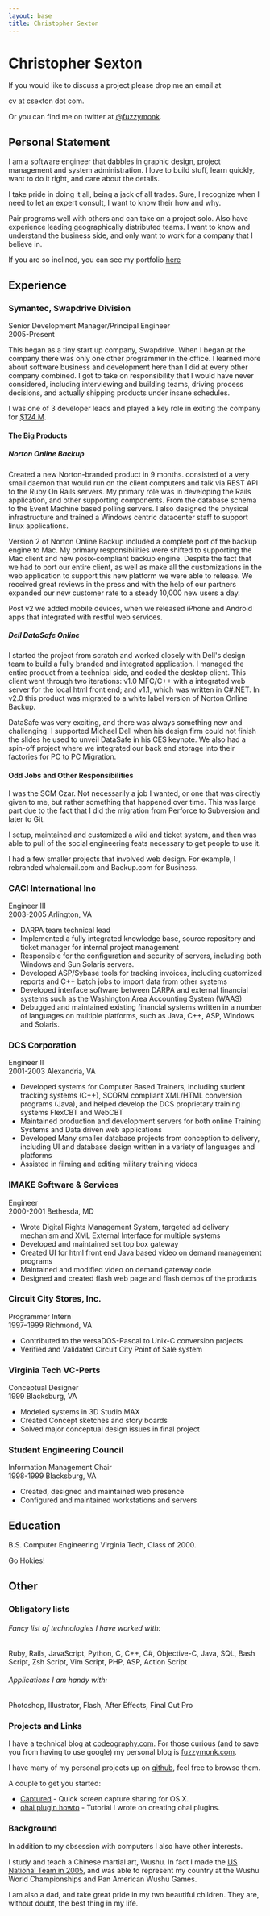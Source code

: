 ```yaml
---
layout: base
title: Christopher Sexton
---
```

# Christopher Sexton

If you would like to discuss a project please drop me an email at 
<script language="Javascript" type="text/javascript">
<!--
document.write('<a href="mai');
document.write('lto');
document.write(':&#99;&#118;');
document.write('@');
document.write('&#99;&#115;&#101;&#120;&#116;&#111;&#110;&#46;&#99;&#111;&#109;">');
document.write('&#99;&#118;');
document.write('@');
document.write('&#99;&#115;&#101;&#120;&#116;&#111;&#110;&#46;&#99;&#111;&#109;<\/a>');
// -->
</script><noscript>&#99;&#118; at &#99;&#115;&#101;&#120;&#116;&#111;&#110; dot &#99;&#111;&#109;</noscript>.

Or you can find me on twitter at [@fuzzymonk](http://twitter.com/fuzzymonk).



## Personal Statement

I am a software engineer that dabbles in graphic design, project management and system administration. I love to build stuff, learn quickly, want to do it right, and care about the details.

I take pride in doing it all, being a jack of all trades. Sure, I recognize when I need to let an expert consult, I want to know their how and why.

Pair programs well with others and can take on a project solo. Also have experience leading geographically distributed teams. I want to know and understand the business side, and only want to work for a company that I believe in. 

If you are so inclined, you can see my portfolio [here](/portfolio/)

## Experience


### Symantec, Swapdrive Division
  <div class='byline'>
  Senior Development Manager/Principal Engineer
  <br/>
  2005-Present
  </div>

This began as a tiny start up company, Swapdrive. When I began at the company there was only one other programmer in the office. I learned more about software business and development here than I did at every other company combined. I got to take on responsibility that I would have never considered, including interviewing and building teams, driving process decisions, and actually shipping products under insane schedules.

I was one of 3 developer leads and played a key role in exiting the company for [$124 M](http://en.wikipedia.org/wiki/List_of_mergers_and_acquisitions_by_Symantec).

#### The Big Products

##### Norton Online Backup

Created a new Norton-branded product in 9 months. consisted of a very small daemon that would run on the client computers and talk via REST API to the Ruby On Rails servers. My primary role was in developing the Rails application, and other supporting components. From the database schema to the Event Machine based polling servers. I also designed the physical infrastructure and trained a Windows centric datacenter staff to support linux applications.

Version 2 of Norton Online Backup included a complete port of the backup engine to Mac. My primary responsibilities were shifted to supporting the Mac client and new posix-compliant backup engine. Despite the fact that we had to port our entire client, as well as make all the customizations in the web application to support this new platform we were able to release. We received great reviews in the press and with the help of our partners expanded our new customer rate to a steady 10,000 new users a day.

Post v2 we added mobile devices, when we released iPhone and Android apps that integrated with restful web services.

##### Dell DataSafe Online

I started the project from scratch and worked closely with Dell's design team to build a fully branded and integrated application. I managed the entire product from a technical side, and coded the desktop client. This client went through two iterations: v1.0 MFC/C++ with a integrated web server for the local html front end; and v1.1, which was written in C#.NET. In v2.0 this product was migrated to a white label version of Norton Online Backup.

DataSafe was very exciting, and there was always something new and challenging. I supported Michael Dell when his design firm could not finish the slides he used to unveil DataSafe in his CES keynote. We also had a spin-off project where we integrated our back end storage into their factories for PC to PC Migration.

#### Odd Jobs and Other Responsibilities

I was the SCM Czar. Not necessarily a job I wanted, or one that was directly given to me, but rather something that happened over time. This was large part due to the fact that I did the migration from Perforce to Subversion and later to Git.

I setup, maintained and customized a wiki and ticket system, and then was able to pull of the social engineering feats necessary to get people to use it.

I had a few smaller projects that involved web design. For example, I rebranded whalemail.com and Backup.com for Business.


### CACI International Inc

<div class='byline'>
Engineer III
<br/>
2003-2005 Arlington, VA
</div>

 * DARPA team technical lead
 * Implemented a fully integrated knowledge base, source repository and ticket manager for internal project management
 * Responsible for the configuration and security of servers, including both Windows and Sun Solaris servers.
 * Developed ASP/Sybase tools for tracking invoices, including customized reports and C++ batch jobs to import data from other systems 
 * Developed interface software between DARPA and external financial systems such as the Washington Area Accounting System (WAAS)
 * Debugged and maintained existing financial systems written in a number of languages on multiple platforms, such as Java, C++, ASP, Windows and Solaris.

### DCS Corporation 

<div class='byline'>
Engineer II
<br/>
2001-2003 Alexandria, VA
</div>

 * Developed systems for Computer Based Trainers, including student tracking systems (C++), SCORM compliant XML/HTML conversion programs (Java), and helped develop the DCS proprietary training systems FlexCBT and WebCBT
 * Maintained production and development servers for both online Training Systems and Data driven web applications
 * Developed Many smaller database projects from conception to delivery, including UI and database design written in a variety of languages and platforms
 * Assisted in filming and editing military training videos


### IMAKE Software & Services

<div class='byline'>
Engineer
<br/>
2000-2001 Bethesda, MD
</div>

 * Wrote Digital Rights Management System, targeted ad delivery mechanism and XML External Interface for multiple systems
 * Developed and maintained set top box gateway
 * Created UI for html front end Java based video on demand management programs
 * Maintained and modified video on demand gateway code
 * Designed and created flash web page and flash demos of the products


### Circuit City Stores, Inc.

<div class='byline'>
Programmer Intern
<br/>
1997–1999 Richmond, VA
</div>


 * Contributed to the versaDOS-Pascal to Unix-C conversion projects
 * Verified and Validated Circuit City Point of Sale system 

### Virginia Tech VC-Perts

<div class='byline'>
Conceptual Designer
<br/>
1999 Blacksburg, VA
</div>

 * Modeled systems in 3D Studio MAX
 * Created Concept sketches and story boards
 * Solved major conceptual design issues in final project

### Student Engineering Council

<div class='byline'>
Information Management Chair
<br/>
1998-1999 Blacksburg, VA
</div>

 * Created, designed and maintained web presence
 * Configured and maintained workstations and servers


## Education

B.S. Computer Engineering Virginia Tech, Class of 2000. 

Go Hokies!

## Other

### Obligatory lists

###### Fancy list of technologies I have worked with:

Ruby, Rails, JavaScript, Python, C, C++, C#, Objective-C, Java, SQL, Bash Script, Zsh Script, Vim Script, PHP, ASP, Action Script

###### Applications I am handy with:

Photoshop, Illustrator, Flash, After Effects, Final Cut Pro

### Projects and Links

I have a technical blog at [codeography.com](http://www.codeography.com/). For those curious (and to save you from having to use google) my personal blog is [fuzzymonk.com](http://www.fuzzymonk.com).

I have many of my personal projects up on [github](http://github.com/csexton), feel free to browse them.

A couple to get you started:

 * [Captured](http://github.com/csexton) - Quick screen capture sharing for OS X.
 * [ohai plugin howto](http://github.com/csexton/ohai-plugin-howto) - Tutorial I wrote on creating ohai plugins.

### Background

In addition to my obsession with computers I also have other interests. 

I study and teach a Chinese martial art, Wushu. In fact I made the [US National Team in 2005](http://www.usawkf.com/news/detail.php?aid=334), and was able to represent my country at the Wushu World Championships and Pan American Wushu Games.

I am also a dad, and take great pride in my two beautiful children. They are, without doubt, the best thing in my life.

